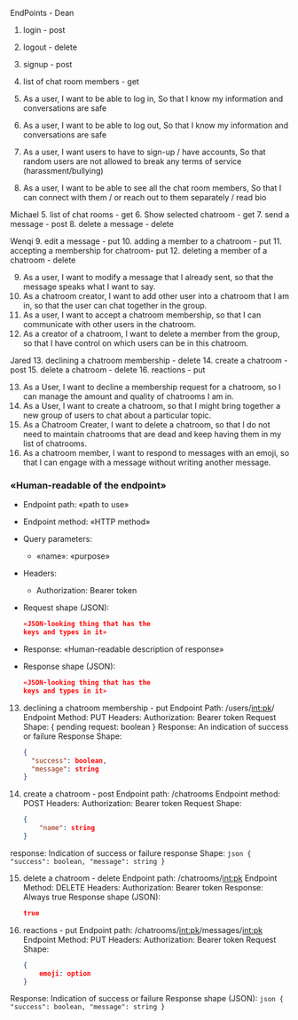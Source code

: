 EndPoints -
Dean
1. login - post
2. logout - delete
3. signup - post
4. list of chat room members - get

1. As a user, I want to be able to log in, So that I know my information and conversations are safe
2. As a user, I want to be able to log out, So that I know my information and conversations are safe
3. As a user, I want users to have to sign-up / have accounts, So that random users are not allowed to break any terms of service (harassment/bullying)
4. As a user, I want to be able to see all the chat room members, So that I can connect with them / or reach out to them separately / read bio

Michael
5. list of chat rooms - get
6. Show selected chatroom - get
7. send a message - post
8. delete a message - delete

Wenqi
9. edit a message - put
10. adding a member to a chatroom - put
11. accepting a membership for chatroom- put
12. deleting a member of a chatroom  - delete

9. As a user, I want to modify a message that I already sent, so that the message speaks what I want to say.
10. As a chatroom creator, I want to add other user into a chatroom that I am in, so that the user can chat together in the group.
11. As a user, I want to accept a chatroom membership, so that I can communicate with other users in the chatroom.
12. As a creator of a chatroom, I want to delete a member from the group, so that I have control on which users can be in this chatroom.


Jared
13. declining a chatroom membership - delete
14. create a chatroom - post
15. delete a chatroom - delete
16. reactions - put

13. As a User, I want to decline a membership request for a chatroom, so I can manage the amount and quality of chatrooms I am in.
14. As a User, I want to create a chatroom, so that I might bring together a new group of users to chat about a particular topic.
15. As a Chatroom Creater, I want to delete a chatroom, so that I do not need to maintain chatrooms that are dead and keep having them in my list of chatrooms.
16. As a chatroom member, I want to respond to messages with an emoji, so that I can engage with a message without writing another message.






### «Human-readable of the endpoint»

* Endpoint path: «path to use»
* Endpoint method: «HTTP method»
* Query parameters:
  * «name»: «purpose»

* Headers:
  * Authorization: Bearer token

* Request shape (JSON):
    ```json
    «JSON-looking thing that has the
    keys and types in it»
    ```

* Response: «Human-readable description
            of response»
* Response shape (JSON):
    ```json
    «JSON-looking thing that has the
    keys and types in it»


13. declining a chatroom membership - put
Endpoint Path: /users/<int:pk>/
Endpoint Method: PUT
Headers:
    Authorization: Bearer token
Request Shape:
    {
        pending request: boolean
    }
Response: An indication of success or failure
Response Shape:
    ```json
    {
      "success": boolean,
      "message": string
    }
    ```


14. create a chatroom - post
Endpoint path: /chatrooms
Endpoint method: POST
Headers:
    Authorization: Bearer token
Request Shape:
    ```json
    {
        "name": string
    }
    ```
response: Indication of success or failure
response Shape:
    ```json
    {
      "success": boolean,
      "message": string
    }
    ```

15. delete a chatroom - delete
Endpoint path: /chatrooms/<int:pk>
Endpoint Method: DELETE
Headers:
    Authorization: Bearer token
Response: Always true
Response shape (JSON):
    ```json
    true
    ```

16. reactions - put
Endpoint path: /chatrooms/<int:pk>/messages/<int:pk>
Endpoint Method: PUT
Headers:
    Authorization: Bearer token
Request Shape:
    ```json
    {
        emoji: option
    }
Response: Indication of success or failure
Response shape (JSON):
    ```json
    {
      "success": boolean,
      "message": string
    }
    ```
